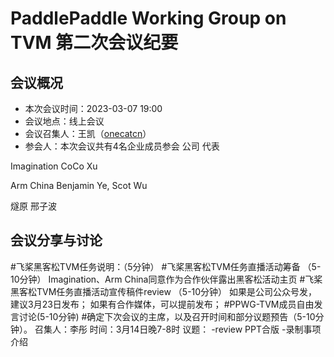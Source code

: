# PaddlePaddle Working Group on TVM 第二次会议纪要

## 会议概况

- 本次会议时间：2023-03-07 19:00
- 会议地点：线上会议
- 会议召集人：王凯（[onecatcn](https://github.com/onecat)）
- 参会人：本次会议共有4名企业成员参会
公司	代表

Imagination	CoCo Xu

Arm China	Benjamin Ye, Scot Wu

燧原	邢子波


## 会议分享与讨论

#飞桨黑客松TVM任务说明：（5分钟）
#飞桨黑客松TVM任务直播活动筹备 （5-10分钟）
Imagination、Arm China同意作为合作伙伴露出黑客松活动主页
#飞桨黑客松TVM任务直播活动宣传稿件review （5-10分钟）
如果是公司公众号发，建议3月23日发布；
如果有合作媒体，可以提前发布；
#PPWG-TVM成员自由发言讨论(5-10分钟)
#确定下次会议的主席，以及召开时间和部分议题预告（5-10分钟）。
召集人：李彤
时间：3月14日晚7-8时
议题：
-review PPT合版
-录制事项介绍
